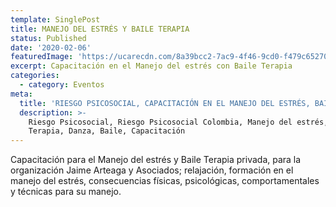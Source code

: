 ```yaml
---
template: SinglePost
title: MANEJO DEL ESTRÉS Y BAILE TERAPIA
status: Published
date: '2020-02-06'
featuredImage: 'https://ucarecdn.com/8a39bcc2-7ac9-4f46-9cd0-f479c6527028/'
excerpt: Capacitación en el Manejo del estrés con Baile Terapia
categories:
  - category: Eventos
meta:
  title: 'RIESGO PSICOSOCIAL, CAPACITACIÓN EN EL MANEJO DEL ESTRÉS, BAILE TERAPIA'
  description: >-
    Riesgo Psicosocial, Riesgo Psicosocial Colombia, Manejo del estrés, Baile
    Terapia, Danza, Baile, Capacitación
---
```

Capacitación para el Manejo del estrés y Baile Terapia privada, para la organización Jaime Arteaga y Asociados; relajación, formación en el manejo del estrés, consecuencias físicas, psicológicas, comportamentales y técnicas para su manejo.